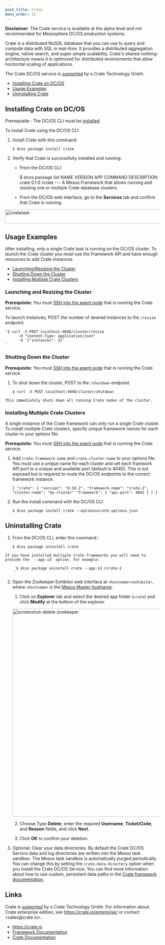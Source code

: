 ```yaml
---
post_title: Crate
menu_order: 12
---
```

**Disclaimer:** The Crate service is available at the alpha level and not recommended for Mesosphere DC/OS production systems.

Crate is a distributed NoSQL database that you can use to query and compute data with SQL in real-time. It provides a distributed aggregation engine, native search, and super simple scalability. Crate's shared-nothing-architecture means it is optimized for distributed environments that allow horizontal scaling of applications.

The Crate DC/OS service is <a href="https://crate.io/docs/support/" target="_blank">supported</a> by a Crate Technology Gmbh.

  * [Installing Crate on DC/OS][1]
  * [Usage Examples][2]
  * [Uninstalling Crate][3]

## <a name="install"></a>Installing Crate on DC/OS

Prerequisite
:   The DC/OS CLI must be [installed][4].

To install Crate using the DC/OS CLI:

  1. Install Crate with this command:
    
        `$ dcos package install crate
        `

  2. Verify that Crate is successfully installed and running:
    
      * From the DC/OS CLI:
        
        $ dcos package list NAME VERSION APP COMMAND DESCRIPTION crate 0.1.0 /crate \--- A Mesos Framework that allows running and resizing one or multiple Crate database clusters.
    
      * From the DC/OS web interface, go to the **Services** tab and confirm that Crate is running:

<a href="/wp-content/uploads/2015/12/cratetask.png" rel="attachment wp-att-1515"><img src="/wp-content/uploads/2015/12/cratetask-800x47.png" alt="cratetask" width="800" height="47" class="alignnone size-large wp-image-1515" /></a>

## <a name="usage"></a>Usage Examples

After installing, only a single Crate task is running on the DC/OS cluster. To launch the Crate cluster you must use the Framework API and have enough resources to add Crate instances.

  * [Launching/Resizing the Cluster][5]
  * [Shutting Down the Cluster][6]
  * [Installing Multiple Crate Clusters][7]

### <a name="launch"></a>Launching and Resizing the Cluster

**Prerequisite:** You must [SSH into the agent node][8] that is running the Crate service.

To launch instances, POST the number of desired instances to the `/resize` endpoint:

    `$ curl -X POST localhost:4040/cluster/resize 
          -H "Content-Type: application/json" 
          -d '{"instances": 3}'
    `

### <a name="shutdown"></a>Shutting Down the Cluster

**Prerequisite:** You must [SSH into the agent node][8] that is running the Crate service.

  1. To shut down the cluster, POST to the `/shutdown` endpoint:
    
        `$ curl -X POST localhost:4040/cluster/shutdown
        `
    
    This immediately shuts down all running Crate nodes of the cluster.

### <a name="multiple"></a>Installing Multiple Crate Clusters

A single instance of the Crate framework can only run a single Crate cluster. To install multiple Crate clusters, specify unique framework names for each cluster in your options file.

**Prerequisite:** You must [SSH into the agent node][8] that is running the Crate service.

  1. Add `crate.framework-name` and `crate.cluster-name` to your options file. You must use a unique name for each cluster and set each framwork API port to a unique and available port (default is 4040). This is not exposed but is required to route the DC/OS endpoints to the correct framework instance.
    
        `{
          "crate": {
            "version": "0.50.2",
            "framework-name": "crate-2",
            "cluster-name": "my-cluster"
            "framework": {
              "api-port": 4041
            }
          }
        }
        `

  2. Run the install command with the DC/OS CLI:
    
        `$ dcos package install crate --options=crate-options.json
        `

## <a name="uninstall"></a>Uninstalling Crate

  1. From the DC/OS CLI, enter this command::
    
        `$ dcos package uninstall crate
        `
    
    If you have installed multiple Crate frameworks you will need to provide the `--app-id` option. For example:
    
        `$ dcos package uninstall crate --app-id /crate-2
        `

  2. Open the Zookeeper Exhibitor web interface at `<hostname>/exhibitor`, where `<hostname>` is the [Mesos Master hostname][9].
    
      1. Click on **Explorer** tab and select the desired app folder (`crate`) and click **Modify** at the bottom of the explorer.
        
        <a href="/wp-content/uploads/2015/12/screenshot-delete-zookeeper.png" rel="attachment wp-att-1581"><img src="/wp-content/uploads/2015/12/screenshot-delete-zookeeper-800x675.png" alt="screenshot-delete-zookeeper" width="800" height="675" class="alignnone size-large wp-image-1581" /></a>
    
      2. Choose Type **Delete**, enter the required **Username**, **Ticket/Code**, and **Reason** fields, and click **Next**.
    
      3. Click **OK** to confirm your deletion.

  3. Optional: Clear your data directories. By default the Crate DC/OS Service data and log directories are written into the Mesos task sandbox. The Mesos task sandbox is automatically purged periodically. You can change this by setting the `crate.data-directory` option when you install the Crate DC/OS Service. You can find more information about how to use custom, persistent data paths in the [Crate framework documentation][10].

## Links

Crate is <a href="https://crate.io/docs/support/" target="_blank">supported</a> by a Crate Technology Gmbh. For information about Crate enterprise edition, see <a href="https://crate.io/enterprise/" target="_blank">https://crate.io/enterprise/</a> or contact <&#115;&#x61;&#x6c;&#101;&#x73;&#064;&#x63;&#x72;&#097;&#x74;&#101;&#x2e;&#x69;&#111;>.

  * <https://crate.io>
  * [Framework Documentation][11]
  * [Crate Documentation][12]

 [1]: #install
 [2]: #usage
 [3]: #uninstall
 [4]: /usage/cli/install/
 [5]: #launch
 [6]: #shutdown
 [7]: #multiple
 [8]: /administration/sshcluster/
 [9]: /administration/installing/cloud/aws#launchdcos
 [10]: https://github.com/crate/crate-mesos-framework#persistent-data-paths
 [11]: https://github.com/crate/crate-mesos-framework/blob/master/README.rst
 [12]: https://crate.io/docs